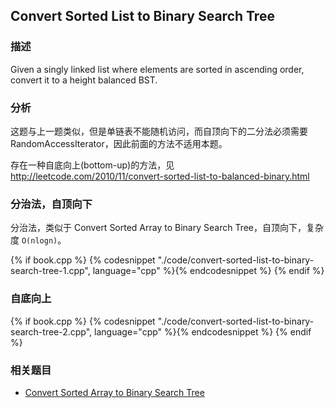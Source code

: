 ## Convert Sorted List to Binary Search Tree


### 描述

Given a singly linked list where elements are sorted in ascending order, convert it to a height balanced BST.


### 分析

这题与上一题类似，但是单链表不能随机访问，而自顶向下的二分法必须需要RandomAccessIterator，因此前面的方法不适用本题。

存在一种自底向上(bottom-up)的方法，见 <http://leetcode.com/2010/11/convert-sorted-list-to-balanced-binary.html>


### 分治法，自顶向下

分治法，类似于 Convert Sorted Array to Binary Search Tree，自顶向下，复杂度 `O(nlogn)`。

{% if book.cpp %}
  {% codesnippet "./code/convert-sorted-list-to-binary-search-tree-1.cpp", language="cpp" %}{% endcodesnippet %}
{% endif %}


### 自底向上

{% if book.cpp %}
  {% codesnippet "./code/convert-sorted-list-to-binary-search-tree-2.cpp", language="cpp" %}{% endcodesnippet %}
{% endif %}


### 相关题目


* [Convert Sorted Array to Binary Search Tree](convert-sorted-array-to-binary-search-tree.md)
